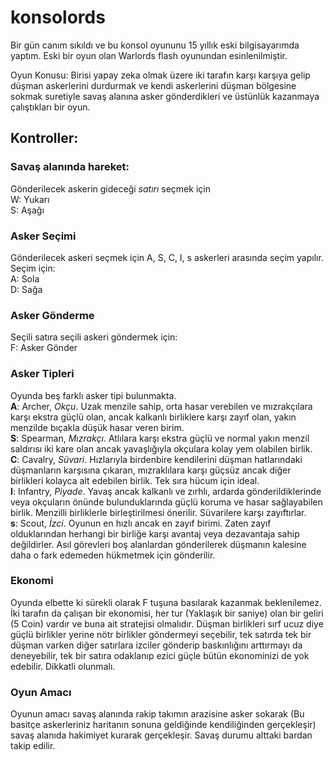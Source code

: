 # konsolords

Bir gün canım sıkıldı ve bu konsol oyununu 15 yıllık eski bilgisayarımda yaptım. Eski bir oyun olan Warlords flash oyunundan esinlenilmiştir.

Oyun Konusu: Birisi yapay zeka olmak üzere iki tarafın karşı karşıya gelip düşman askerlerini durdurmak ve kendi askerlerini düşman bölgesine sokmak suretiyle savaş alanına asker gönderdikleri ve üstünlük kazanmaya çalıştıkları bir oyun.

## Kontroller:<br>
### Savaş alanında hareket:<br>
Gönderilecek askerin gideceği *satırı* seçmek için<br>
W: Yukarı<br>
S: Aşağı<br>

### Asker Seçimi<br>
Gönderilecek askeri seçmek için A, S, C, I, s askerleri arasında seçim yapılır. Seçim için:<br>
A: Sola<br>
D: Sağa<br>

### Asker Gönderme<br>
Seçili satıra seçili askeri göndermek için:<br>
F: Asker Gönder<br>

### Asker Tipleri<br>
Oyunda beş farklı asker tipi bulunmakta.<br>
**A**: Archer, *Okçu*. Uzak menzile sahip, orta hasar verebilen ve mızrakçılara karşı ekstra güçlü olan, ancak kalkanlı birliklere karşı zayıf olan, yakın menzilde bıçakla düşük hasar veren birim.<br>
**S**: Spearman, *Mızrakçı*. Atlılara karşı ekstra güçlü ve normal yakın menzil saldırısı iki kare olan ancak yavaşlığıyla okçulara kolay yem olabilen birlik.<br>
**C**: Cavalry, *Süvari*. Hızlarıyla birdenbire kendilerini düşman hatlarındaki düşmanların karşısına çıkaran, mızraklılara karşı güçsüz ancak diğer birlikleri kolayca alt edebilen birlik. Tek sıra hücum için ideal.<br>
**I**: Infantry, *Piyade*. Yavaş ancak kalkanlı ve zırhlı, ardarda gönderildiklerinde veya okçuların önünde bulunduklarında güçlü koruma ve hasar sağlayabilen birlik. Menzilli birliklerle birleştirilmesi önerilir. Süvarilere karşı zayıftırlar.<br>
**s**: Scout, *İzci*. Oyunun en hızlı ancak en zayıf birimi. Zaten zayıf olduklarından herhangi bir birliğe karşı avantaj veya dezavantaja sahip değildirler. Asıl görevleri boş alanlardan gönderilerek düşmanın kalesine daha o fark edemeden hükmetmek için gönderilir.<br>

### Ekonomi<br>
Oyunda elbette ki sürekli olarak F tuşuna basılarak kazanmak beklenilemez. İki tarafın da çalışan bir ekonomisi, her tur (Yaklaşık bir saniye) olan bir geliri (5 Coin) vardır ve buna ait stratejisi olmalıdır. Düşman birlikleri sırf ucuz diye güçlü birlikler yerine nötr birlikler göndermeyi seçebilir, tek satırda tek bir düşman varken diğer satırlara izciler gönderip baskınlığını arttırmayı da deneyebilir, tek bir satıra odaklanıp ezici güçle bütün ekonominizi de yok edebilir. Dikkatli olunmalı.<br>

### Oyun Amacı<br>
Oyunun amacı savaş alanında rakip takımın arazisine asker sokarak (Bu basitçe askerleriniz haritanın sonuna geldiğinde kendiliğinden gerçekleşir) savaş alanıda hakimiyet kurarak gerçekleşir. Savaş durumu alttaki bardan takip edilir.<br>
